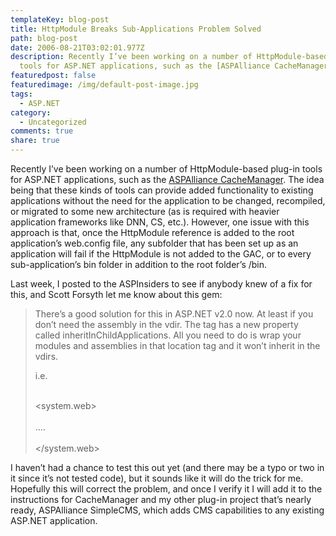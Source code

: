 ```yaml
---
templateKey: blog-post
title: HttpModule Breaks Sub-Applications Problem Solved
path: blog-post
date: 2006-08-21T03:02:01.977Z
description: Recently I’ve been working on a number of HttpModule-based plug-in
  tools for ASP.NET applications, such as the [ASPAlliance CacheManager].
featuredpost: false
featuredimage: /img/default-post-image.jpg
tags:
  - ASP.NET
category:
  - Uncategorized
comments: true
share: true
---
```

<!--StartFragment-->

Recently I’ve been working on a number of HttpModule-based plug-in tools for ASP.NET applications, such as the [ASPAlliance CacheManager](http://aspalliance.com/cachemanager). The idea being that these kinds of tools can provide added functionality to existing applications without the need for the application to be changed, recompiled, or migrated to some new architecture (as is required with heavier application frameworks like DNN, CS, etc.). However, one issue with this approach is that, once the HttpModule reference is added to the root application’s web.config file, any subfolder that has been set up as an application will fail if the HttpModule is not added to the GAC, or to every sub-application’s bin folder in addition to the root folder’s /bin.

Last week, I posted to the ASPInsiders to see if anybody knew of a fix for this, and Scott Forsyth let me know about this gem:

>
>
> There’s a good solution for this in ASP.NET v2.0 now. At least if you don’t need the assembly in the vdir. The <location> tag has a new property called inheritInChildApplications. All you need to do is wrap your modules and assemblies in that location tag and it won’t inherit in the vdirs.
>
> i.e.
>
> <location inheritInChildApplications=”false”>\
> <system.web>\
> <httpModules>\
> ….\
> </httpModules>\
> </system.web>\
> </location>

I haven’t had a chance to test this out yet (and there may be a typo or two in it since it’s not tested code), but it sounds like it will do the trick for me. Hopefully this will correct the problem, and once I verify it I will add it to the instructions for CacheManager and my other plug-in project that’s nearly ready, ASPAlliance SimpleCMS, which adds CMS capabilities to any existing ASP.NET application.

<!--EndFragment-->
